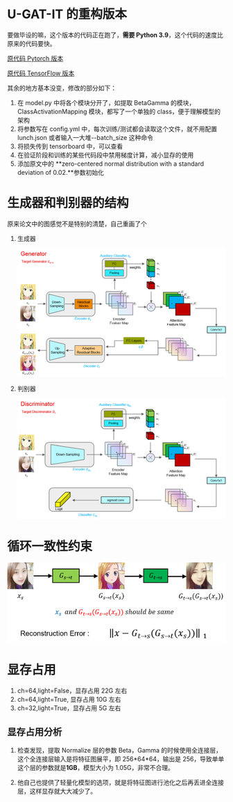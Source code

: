 # U-GAT-IT 的重构版本

要做毕设的嘛，这个版本的代码正在跑了，**需要 Python 3.9**，这个代码的速度比原来的代码要快。

[原代码 Pytorch 版本](https://github.com/znxlwm/UGATIT-pytorch)

[原代码 TensorFlow 版本](https://github.com/taki0112/UGATIT)

其余的地方基本没变，修改的部分如下：

1. 在 model.py 中将各个模块分开了，如提取 BetaGamma 的模块，ClassActivationMapping 模块，都写了一个单独的 class，便于理解模型的架构
2. 将参数写在 config.yml 中，每次训练/测试都会读取这个文件，就不用配置 lunch.json 或者输入一大堆--batch_size 这种命令
3. 将损失传到 tensorboard 中，可以查看
4. 在验证阶段和训练的某些代码段中禁用梯度计算，减小显存的使用
5. 添加原文中的 **zero-centered normal distribution with a standard deviation of 0.02.**参数初始化

# 生成器和判别器的结构

原来论文中的图感觉不是特别的清楚，自己重画了个

1. 生成器

   ![](./fig/Gen.png)

2. 判别器

   ![](./fig/Dis.png)

# 循环一致性约束

![](./fig/CycleConsistency.png)

# 显存占用

1. ch=64,light=False，显存占用 22G 左右
2. ch=64,light=True, 显存占用 10G 左右
3. ch=32,light=True，显存占用 5G 左右

## 显存占用分析

1. 检查发现，提取 Normalize 层的参数 Beta，Gamma 的时候使用全连接层，这个全连接层输入是将特征图展平，即 256\*64\*64，输出是 256，导致单单这个层的参数就是**1GB**，模型大小为 1.05G，非常不合理。

2. 他自己也提供了轻量化模型的选项，就是将特征图进行池化之后再丢进全连接层，这样显存就大大减少了。
